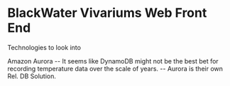 # BlackWater Vivariums Web Front End

Technologies to look into

Amazon Aurora
-- It seems like DynamoDB might not be the best bet for recording
temperature data over the scale of years.
-- Aurora is their own Rel. DB Solution.

